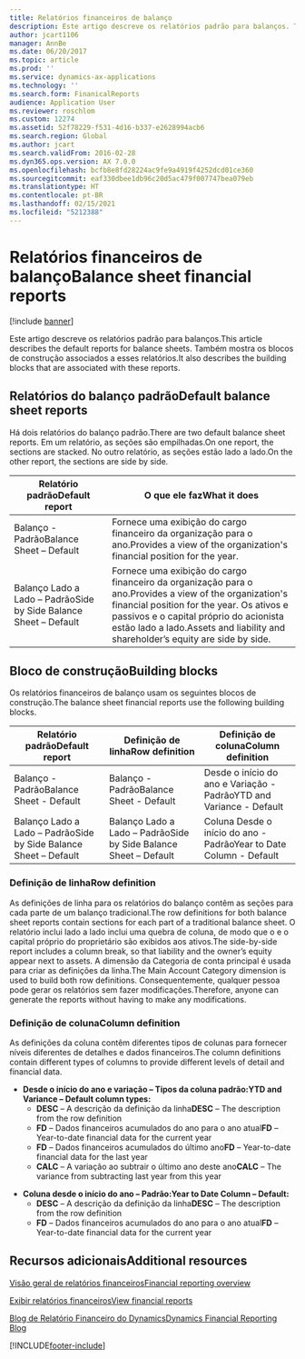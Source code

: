 ```yaml
---
title: Relatórios financeiros de balanço
description: Este artigo descreve os relatórios padrão para balanços. Também mostra os blocos de construção associados a esses relatórios.
author: jcart1106
manager: AnnBe
ms.date: 06/20/2017
ms.topic: article
ms.prod: ''
ms.service: dynamics-ax-applications
ms.technology: ''
ms.search.form: FinanicalReports
audience: Application User
ms.reviewer: roschlom
ms.custom: 12274
ms.assetid: 52f78229-f531-4d16-b337-e2628994acb6
ms.search.region: Global
ms.author: jcart
ms.search.validFrom: 2016-02-28
ms.dyn365.ops.version: AX 7.0.0
ms.openlocfilehash: bcfb8e8fd28224ac9fe9a4919f4252dcd01ce360
ms.sourcegitcommit: eaf330dbee1db96c20d5ac479f007747bea079eb
ms.translationtype: HT
ms.contentlocale: pt-BR
ms.lasthandoff: 02/15/2021
ms.locfileid: "5212388"
---
```

# <a name="balance-sheet-financial-reports"></a><span data-ttu-id="477f6-104">Relatórios financeiros de balanço</span><span class="sxs-lookup"><span data-stu-id="477f6-104">Balance sheet financial reports</span></span>

[!include [banner](../includes/banner.md)]

<span data-ttu-id="477f6-105">Este artigo descreve os relatórios padrão para balanços.</span><span class="sxs-lookup"><span data-stu-id="477f6-105">This article describes the default reports for balance sheets.</span></span> <span data-ttu-id="477f6-106">Também mostra os blocos de construção associados a esses relatórios.</span><span class="sxs-lookup"><span data-stu-id="477f6-106">It also describes the building blocks that are associated with these reports.</span></span> 

<a name="default-balance-sheet-reports"></a><span data-ttu-id="477f6-107">Relatórios do balanço padrão</span><span class="sxs-lookup"><span data-stu-id="477f6-107">Default balance sheet reports</span></span>
-----------------------------

<span data-ttu-id="477f6-108">Há dois relatórios do balanço padrão.</span><span class="sxs-lookup"><span data-stu-id="477f6-108">There are two default balance sheet reports.</span></span> <span data-ttu-id="477f6-109">Em um relatório, as seções são empilhadas.</span><span class="sxs-lookup"><span data-stu-id="477f6-109">On one report, the sections are stacked.</span></span> <span data-ttu-id="477f6-110">No outro relatório, as seções estão lado a lado.</span><span class="sxs-lookup"><span data-stu-id="477f6-110">On the other report, the sections are side by side.</span></span>

| <span data-ttu-id="477f6-111">Relatório padrão</span><span class="sxs-lookup"><span data-stu-id="477f6-111">Default report</span></span>                       | <span data-ttu-id="477f6-112">O que ele faz</span><span class="sxs-lookup"><span data-stu-id="477f6-112">What it does</span></span>                                                                                                                           |
|--------------------------------------|----------------------------------------------------------------------------------------------------------------------------------------|
| <span data-ttu-id="477f6-113">Balanço - Padrão</span><span class="sxs-lookup"><span data-stu-id="477f6-113">Balance Sheet – Default</span></span>              | <span data-ttu-id="477f6-114">Fornece uma exibição do cargo financeiro da organização para o ano.</span><span class="sxs-lookup"><span data-stu-id="477f6-114">Provides a view of the organization's financial position for the year.</span></span>                                                                 |
| <span data-ttu-id="477f6-115">Balanço Lado a Lado – Padrão</span><span class="sxs-lookup"><span data-stu-id="477f6-115">Side by Side Balance Sheet – Default</span></span> | <span data-ttu-id="477f6-116">Fornece uma exibição do cargo financeiro da organização para o ano.</span><span class="sxs-lookup"><span data-stu-id="477f6-116">Provides a view of the organization's financial position for the year.</span></span> <span data-ttu-id="477f6-117">Os ativos e passivos e o capital próprio do acionista estão lado a lado.</span><span class="sxs-lookup"><span data-stu-id="477f6-117">Assets and liability and shareholder’s equity are side by side.</span></span> |

## <a name="building-blocks"></a><span data-ttu-id="477f6-118">Bloco de construção</span><span class="sxs-lookup"><span data-stu-id="477f6-118">Building blocks</span></span>
<span data-ttu-id="477f6-119">Os relatórios financeiros de balanço usam os seguintes blocos de construção.</span><span class="sxs-lookup"><span data-stu-id="477f6-119">The balance sheet financial reports use the following building blocks.</span></span>

| <span data-ttu-id="477f6-120">Relatório padrão</span><span class="sxs-lookup"><span data-stu-id="477f6-120">Default report</span></span>                       | <span data-ttu-id="477f6-121">Definição de linha</span><span class="sxs-lookup"><span data-stu-id="477f6-121">Row definition</span></span>                       | <span data-ttu-id="477f6-122">Definição de coluna</span><span class="sxs-lookup"><span data-stu-id="477f6-122">Column definition</span></span>             |
|--------------------------------------|--------------------------------------|-------------------------------|
| <span data-ttu-id="477f6-123">Balanço - Padrão</span><span class="sxs-lookup"><span data-stu-id="477f6-123">Balance Sheet - Default</span></span>              | <span data-ttu-id="477f6-124">Balanço - Padrão</span><span class="sxs-lookup"><span data-stu-id="477f6-124">Balance Sheet - Default</span></span>              | <span data-ttu-id="477f6-125">Desde o início do ano e Variação - Padrão</span><span class="sxs-lookup"><span data-stu-id="477f6-125">YTD and Variance - Default</span></span>    |
| <span data-ttu-id="477f6-126">Balanço Lado a Lado – Padrão</span><span class="sxs-lookup"><span data-stu-id="477f6-126">Side by Side Balance Sheet – Default</span></span> | <span data-ttu-id="477f6-127">Balanço Lado a Lado – Padrão</span><span class="sxs-lookup"><span data-stu-id="477f6-127">Side by Side Balance Sheet – Default</span></span> | <span data-ttu-id="477f6-128">Coluna Desde o início do ano - Padrão</span><span class="sxs-lookup"><span data-stu-id="477f6-128">Year to Date Column - Default</span></span> |

### <a name="row-definition"></a><span data-ttu-id="477f6-129">Definição de linha</span><span class="sxs-lookup"><span data-stu-id="477f6-129">Row definition</span></span>

<span data-ttu-id="477f6-130">As definições de linha para os relatórios do balanço contêm as seções para cada parte de um balanço tradicional.</span><span class="sxs-lookup"><span data-stu-id="477f6-130">The row definitions for both balance sheet reports contain sections for each part of a traditional balance sheet.</span></span> <span data-ttu-id="477f6-131">O relatório inclui lado a lado inclui uma quebra de coluna, de modo que o e o capital próprio do proprietário são exibidos aos ativos.</span><span class="sxs-lookup"><span data-stu-id="477f6-131">The side-by-side report includes a column break, so that liability and the owner’s equity appear next to assets.</span></span> <span data-ttu-id="477f6-132">A dimensão da Categoria de conta principal é usada para criar as definições da linha.</span><span class="sxs-lookup"><span data-stu-id="477f6-132">The Main Account Category dimension is used to build both row definitions.</span></span> <span data-ttu-id="477f6-133">Consequentemente, qualquer pessoa pode gerar os relatórios sem fazer modificações.</span><span class="sxs-lookup"><span data-stu-id="477f6-133">Therefore, anyone can generate the reports without having to make any modifications.</span></span>

### <a name="column-definition"></a><span data-ttu-id="477f6-134">Definição de coluna</span><span class="sxs-lookup"><span data-stu-id="477f6-134">Column definition</span></span>

<span data-ttu-id="477f6-135">As definições da coluna contêm diferentes tipos de colunas para fornecer níveis diferentes de detalhes e dados financeiros.</span><span class="sxs-lookup"><span data-stu-id="477f6-135">The column definitions contain different types of columns to provide different levels of detail and financial data.</span></span>

-   <span data-ttu-id="477f6-136">**Desde o início do ano e variação – Tipos da coluna padrão:**</span><span class="sxs-lookup"><span data-stu-id="477f6-136">**YTD and Variance – Default column types:**</span></span>
    -   <span data-ttu-id="477f6-137">**DESC** – A descrição da definição da linha</span><span class="sxs-lookup"><span data-stu-id="477f6-137">**DESC** – The description from the row definition</span></span>
    -   <span data-ttu-id="477f6-138">**FD** – Dados financeiros acumulados do ano para o ano atual</span><span class="sxs-lookup"><span data-stu-id="477f6-138">**FD** – Year-to-date financial data for the current year</span></span>
    -   <span data-ttu-id="477f6-139">**FD** – Dados financeiros acumulados do último ano</span><span class="sxs-lookup"><span data-stu-id="477f6-139">**FD** – Year-to-date financial data for the last year</span></span>
    -   <span data-ttu-id="477f6-140">**CALC** – A variação ao subtrair o último ano deste ano</span><span class="sxs-lookup"><span data-stu-id="477f6-140">**CALC** – The variance from subtracting last year from this year</span></span>

<!-- -->

-   <span data-ttu-id="477f6-141">**Coluna desde o início do ano – Padrão:**</span><span class="sxs-lookup"><span data-stu-id="477f6-141">**Year to Date Column – Default:**</span></span>
    -   <span data-ttu-id="477f6-142">**DESC** – A descrição da definição da linha</span><span class="sxs-lookup"><span data-stu-id="477f6-142">**DESC** – The description from the row definition</span></span>
    -   <span data-ttu-id="477f6-143">**FD** – Dados financeiros acumulados do ano para o ano atual</span><span class="sxs-lookup"><span data-stu-id="477f6-143">**FD** – Year-to-date financial data for the current year</span></span>



<a name="additional-resources"></a><span data-ttu-id="477f6-144">Recursos adicionais</span><span class="sxs-lookup"><span data-stu-id="477f6-144">Additional resources</span></span>
--------

[<span data-ttu-id="477f6-145">Visão geral de relatórios financeiros</span><span class="sxs-lookup"><span data-stu-id="477f6-145">Financial reporting overview</span></span>](financial-reporting-getting-started.md)

[<span data-ttu-id="477f6-146">Exibir relatórios financeiros</span><span class="sxs-lookup"><span data-stu-id="477f6-146">View financial reports</span></span>](view-financial-reports.md)

[<span data-ttu-id="477f6-147">Blog de Relatório Financeiro do Dynamics</span><span class="sxs-lookup"><span data-stu-id="477f6-147">Dynamics Financial Reporting Blog</span></span>](https://blogs.msdn.com/b/dynamics_financial_reporting/)





[!INCLUDE[footer-include](../../includes/footer-banner.md)]